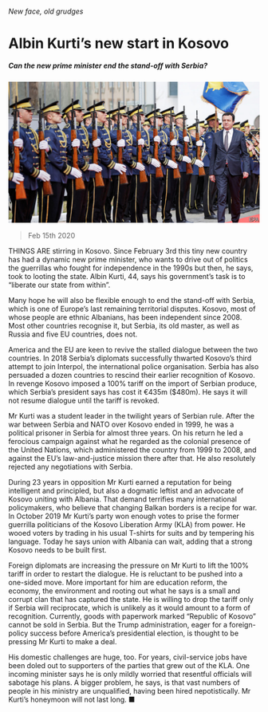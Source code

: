 ###### New face, old grudges

# Albin Kurti’s new start in Kosovo 

##### Can the new prime minister end the stand-off with Serbia? 

![image](images/20200215_EUP003_0.jpg) 

> Feb 15th 2020 

THINGS ARE stirring in Kosovo. Since February 3rd this tiny new country has had a dynamic new prime minister, who wants to drive out of politics the guerrillas who fought for independence in the 1990s but then, he says, took to looting the state. Albin Kurti, 44, says his government’s task is to “liberate our state from within”.

Many hope he will also be flexible enough to end the stand-off with Serbia, which is one of Europe’s last remaining territorial disputes. Kosovo, most of whose people are ethnic Albanians, has been independent since 2008. Most other countries recognise it, but Serbia, its old master, as well as Russia and five EU countries, does not.


America and the EU are keen to revive the stalled dialogue between the two countries. In 2018 Serbia’s diplomats successfully thwarted Kosovo’s third attempt to join Interpol, the international police organisation. Serbia has also persuaded a dozen countries to rescind their earlier recognition of Kosovo. In revenge Kosovo imposed a 100% tariff on the import of Serbian produce, which Serbia’s president says has cost it €435m ($480m). He says it will not resume dialogue until the tariff is revoked.

Mr Kurti was a student leader in the twilight years of Serbian rule. After the war between Serbia and NATO over Kosovo ended in 1999, he was a political prisoner in Serbia for almost three years. On his return he led a ferocious campaign against what he regarded as the colonial presence of the United Nations, which administered the country from 1999 to 2008, and against the EU’s law-and-justice mission there after that. He also resolutely rejected any negotiations with Serbia.

During 23 years in opposition Mr Kurti earned a reputation for being intelligent and principled, but also a dogmatic leftist and an advocate of Kosovo uniting with Albania. That demand terrifies many international policymakers, who believe that changing Balkan borders is a recipe for war. In October 2019 Mr Kurti’s party won enough votes to prise the former guerrilla politicians of the Kosovo Liberation Army (KLA) from power. He wooed voters by trading in his usual T-shirts for suits and by tempering his language. Today he says union with Albania can wait, adding that a strong Kosovo needs to be built first.

Foreign diplomats are increasing the pressure on Mr Kurti to lift the 100% tariff in order to restart the dialogue. He is reluctant to be pushed into a one-sided move. More important for him are education reform, the economy, the environment and rooting out what he says is a small and corrupt clan that has captured the state. He is willing to drop the tariff only if Serbia will reciprocate, which is unlikely as it would amount to a form of recognition. Currently, goods with paperwork marked “Republic of Kosovo” cannot be sold in Serbia. But the Trump administration, eager for a foreign-policy success before America’s presidential election, is thought to be pressing Mr Kurti to make a deal.

His domestic challenges are huge, too. For years, civil-service jobs have been doled out to supporters of the parties that grew out of the KLA. One incoming minister says he is only mildly worried that resentful officials will sabotage his plans. A bigger problem, he says, is that vast numbers of people in his ministry are unqualified, having been hired nepotistically. Mr Kurti’s honeymoon will not last long. ■

